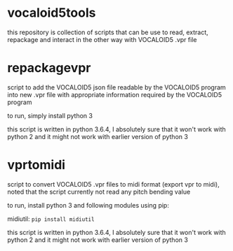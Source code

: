 # vocaloid5tools
this repository is collection of scripts that can be use to read, extract, repackage and interact in the other way with VOCALOID5 .vpr file

# repackagevpr
script to add the VOCALOID5 json file readable by the VOCALOID5 program into new .vpr file with appropriate information required by the VOCALOID5 program

to run, simply install python 3

this script is written in python 3.6.4, I absolutely sure that it won't work with python 2 and it might not work with earlier version of python 3

# vprtomidi
script to convert VOCALOID5 .vpr files to midi format (export vpr to midi), noted that the script currently not read any pitch bending value

to run, install python 3 and following modules using pip:

midiutil: `pip install midiutil`

this script is written in python 3.6.4, I absolutely sure that it won't work with python 2 and it might not work with earlier version of python 3
